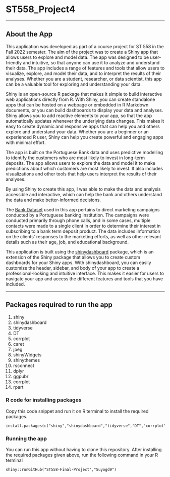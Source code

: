 # ST558_Project4

--- 
## About the App
This application was developed as part of a course project for ST 558 in the Fall 2022 semester. The aim of the project was to create a Shiny app that allows users to explore and model data. The app was designed to be user-friendly and intuitive, so that anyone can use it to analyze and understand their data. The app includes a range of features and tools that allow users to visualize, explore, and model their data, and to interpret the results of their analyses. Whether you are a student, researcher, or data scientist, this app can be a valuable tool for exploring and understanding your data.

Shiny is an open-source R package that makes it simple to build interactive web applications directly from R. With Shiny, you can create standalone apps that can be hosted on a webpage or embedded in R Markdown documents, or you can build dashboards to display your data and analyses. Shiny allows you to add reactive elements to your app, so that the app automatically updates whenever the underlying data changes. This makes it easy to create dynamic and responsive apps that can help you and others explore and understand your data. Whether you are a beginner or an experienced R user, Shiny can help you create powerful and engaging apps with minimal effort. 

The app is built on the Portuguese Bank data and uses predictive modelling to identify the customers who are most likely to invest in long-term deposits. The app allows users to explore the data and model it to make predictions about which customers are most likely to invest. It also includes visualizations and other tools that help users interpret the results of their analyses.

By using Shiny to create this app, I was able to make the data and analysis accessible and interactive, which can help the bank and others understand the data and make better-informed decisions.

The [Bank Dataset](https://archive.ics.uci.edu/ml/datasets/Bank+Marketing#) used in this app pertains to direct marketing campaigns conducted by a Portuguese banking institution. The campaigns were conducted primarily through phone calls, and in some cases, multiple contacts were made to a single client in order to determine their interest in subscribing to a bank term deposit product. The data includes information on the clients' responses to the marketing efforts, as well as other relevant details such as their age, job, and educational background.

This application is built using the [shinydashboard](https://rstudio.github.io/shinydashboard/index.html) package, which is an extension of the Shiny package that allows you to create custom dashboards for your Shiny apps. With shinydashboard, you can easily customize the header, sidebar, and body of your app to create a professional-looking and intuitive interface. This makes it easier for users to navigate your app and access the different features and tools that you have included.

---
## Packages required to run the app

1. shiny
2. shinydashboard
3. tidyverse
4. DT
5. corrplot
6. caret
7. jpeg
8. shinyWidgets
9. shinythemes
10. rsconnect
11. dplyr
12. ggpubr
13. corrplot
14. rpart

### R code for installing packages

Copy this code snippet and run it on R terminal to install the required packages.
```
install.packages(c("shiny","shinydashboard","tidyverse","DT","corrplot","caret","jpeg","shinyWidgets","shinythemes","rsconnect","dplyr","ggpubr","corrplot","rpart"))
```

### Running the app
You can run this app without having to clone this repository. After installing the required packages given above, run the following command in your R terminal
```
shiny::runGitHub("ST558-Final-Project","Suyogd9")
```
